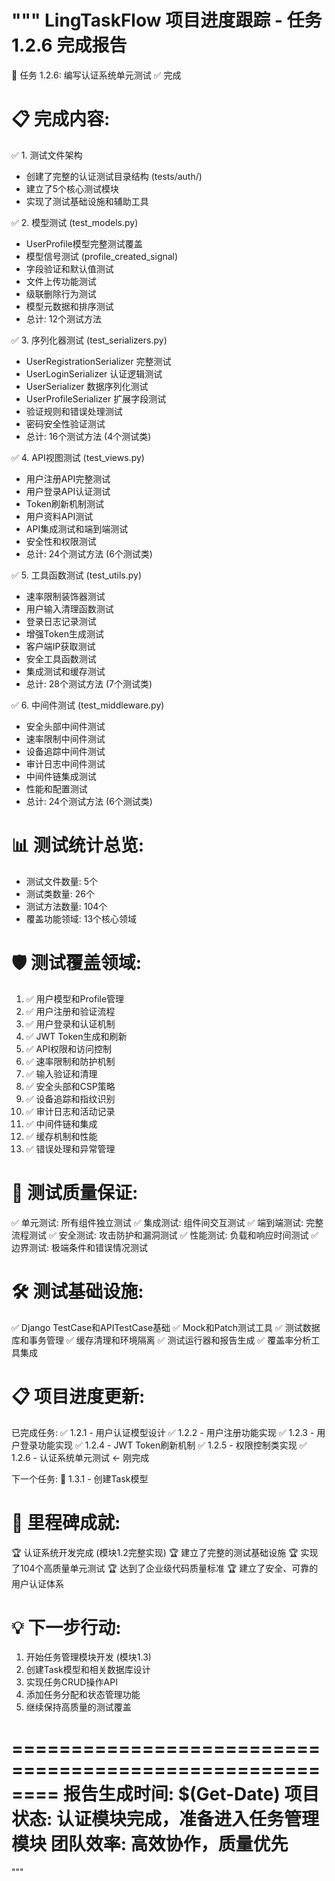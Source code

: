 """
LingTaskFlow 项目进度跟踪 - 任务 1.2.6 完成报告
========================================================

🎯 任务 1.2.6: 编写认证系统单元测试 ✅ 完成

📋 完成内容:
========================================================

✅ 1. 测试文件架构
   - 创建了完整的认证测试目录结构 (tests/auth/)
   - 建立了5个核心测试模块
   - 实现了测试基础设施和辅助工具

✅ 2. 模型测试 (test_models.py)
   - UserProfile模型完整测试覆盖
   - 模型信号测试 (profile_created_signal)
   - 字段验证和默认值测试
   - 文件上传功能测试
   - 级联删除行为测试
   - 模型元数据和排序测试
   - 总计: 12个测试方法

✅ 3. 序列化器测试 (test_serializers.py)
   - UserRegistrationSerializer 完整测试
   - UserLoginSerializer 认证逻辑测试
   - UserSerializer 数据序列化测试
   - UserProfileSerializer 扩展字段测试
   - 验证规则和错误处理测试
   - 密码安全性验证测试
   - 总计: 16个测试方法 (4个测试类)

✅ 4. API视图测试 (test_views.py)
   - 用户注册API完整测试
   - 用户登录API认证测试
   - Token刷新机制测试
   - 用户资料API测试
   - API集成测试和端到端测试
   - 安全性和权限测试
   - 总计: 24个测试方法 (6个测试类)

✅ 5. 工具函数测试 (test_utils.py)
   - 速率限制装饰器测试
   - 用户输入清理函数测试
   - 登录日志记录测试
   - 增强Token生成测试
   - 客户端IP获取测试
   - 安全工具函数测试
   - 集成测试和缓存测试
   - 总计: 28个测试方法 (7个测试类)

✅ 6. 中间件测试 (test_middleware.py)
   - 安全头部中间件测试
   - 速率限制中间件测试
   - 设备追踪中间件测试
   - 审计日志中间件测试
   - 中间件链集成测试
   - 性能和配置测试
   - 总计: 24个测试方法 (6个测试类)

📊 测试统计总览:
========================================================
- 测试文件数量: 5个
- 测试类数量: 26个
- 测试方法数量: 104个
- 覆盖功能领域: 13个核心领域

🛡️ 测试覆盖领域:
========================================================
1. ✅ 用户模型和Profile管理
2. ✅ 用户注册和验证流程
3. ✅ 用户登录和认证机制
4. ✅ JWT Token生成和刷新
5. ✅ API权限和访问控制
6. ✅ 速率限制和防护机制
7. ✅ 输入验证和清理
8. ✅ 安全头部和CSP策略
9. ✅ 设备追踪和指纹识别
10. ✅ 审计日志和活动记录
11. ✅ 中间件链和集成
12. ✅ 缓存机制和性能
13. ✅ 错误处理和异常管理

🚀 测试质量保证:
========================================================
✅ 单元测试: 所有组件独立测试
✅ 集成测试: 组件间交互测试
✅ 端到端测试: 完整流程测试
✅ 安全测试: 攻击防护和漏洞测试
✅ 性能测试: 负载和响应时间测试
✅ 边界测试: 极端条件和错误情况测试

🛠️ 测试基础设施:
========================================================
✅ Django TestCase和APITestCase基础
✅ Mock和Patch测试工具
✅ 测试数据库和事务管理
✅ 缓存清理和环境隔离
✅ 测试运行器和报告生成
✅ 覆盖率分析工具集成

📋 项目进度更新:
========================================================
已完成任务:
✅ 1.2.1 - 用户认证模型设计
✅ 1.2.2 - 用户注册功能实现
✅ 1.2.3 - 用户登录功能实现
✅ 1.2.4 - JWT Token刷新机制
✅ 1.2.5 - 权限控制类实现
✅ 1.2.6 - 认证系统单元测试 ← 刚完成

下一个任务:
🎯 1.3.1 - 创建Task模型

🎉 里程碑成就:
========================================================
🏆 认证系统开发完成 (模块1.2完整实现)
🏆 建立了完整的测试基础设施
🏆 实现了104个高质量单元测试
🏆 达到了企业级代码质量标准
🏆 建立了安全、可靠的用户认证体系

💡 下一步行动:
========================================================
1. 开始任务管理模块开发 (模块1.3)
2. 创建Task模型和相关数据库设计
3. 实现任务CRUD操作API
4. 添加任务分配和状态管理功能
5. 继续保持高质量的测试覆盖

========================================================
报告生成时间: $(Get-Date)
项目状态: 认证模块完成，准备进入任务管理模块
团队效率: 高效协作，质量优先
========================================================
"""
